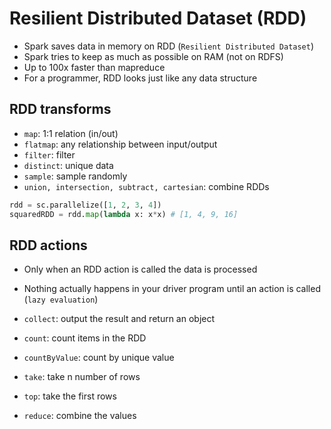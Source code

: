 # Resilient Distributed Dataset (RDD)

- Spark saves data in memory on RDD (`Resilient Distributed Dataset`)
- Spark tries to keep as much as possible on RAM (not on RDFS)
- Up to 100x faster than mapreduce
- For a programmer, RDD looks just like any data structure

## RDD transforms

- `map`: 1:1 relation (in/out)
- `flatmap`: any relationship between input/output
- `filter`: filter
- `distinct`: unique data
- `sample`: sample randomly
- `union, intersection, subtract, cartesian`: combine RDDs

```python
rdd = sc.parallelize([1, 2, 3, 4])
squaredRDD = rdd.map(lambda x: x*x) # [1, 4, 9, 16]
```

## RDD actions

- Only when an RDD action is called the data is processed
- Nothing actually happens in your driver program until an action is called (`lazy evaluation`)

- `collect`: output the result and return an object
- `count`: count items in the RDD
- `countByValue`: count by unique value
- `take`: take n number of rows
- `top`: take the first rows
- `reduce`: combine the values
